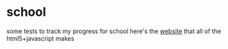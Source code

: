 # school
some tests to track my progress for school
here's the [website](astrljelly.github.io/school) that all of the html5+javascript makes
